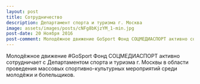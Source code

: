 ```yaml
---
layout: post
title: Сотрудничество
description: Департамент спорта и туризма г. Москва
image: assets/images/posts/cNFg8bKjzYM_1-min.jpg
post-date: 20 Ноября 2016
post-comment: Молодёжное движение GoSport Фонд СОЦМЕДИАСПОРТ активно сотрудничает с Департаментом спорта и туризма г. Москвы в области проведения массовых спортивно-культурных мероприятий среди молодёжи и болельщиков.
---
```


Молодёжное движение #GoSport Фонд СОЦМЕДИАСПОРТ активно сотрудничает с Департаментом спорта и туризма г. Москвы в области проведения массовых спортивно-культурных мероприятий среди молодёжи и болельщиков.
